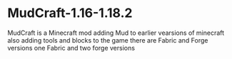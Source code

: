 # MudCraft-1.16-1.18.2
MudCraft is a Minecraft mod adding Mud to earlier vearsions of minecraft also adding tools and blocks to the game there are Fabric and Forge versions one Fabric and two forge versions
